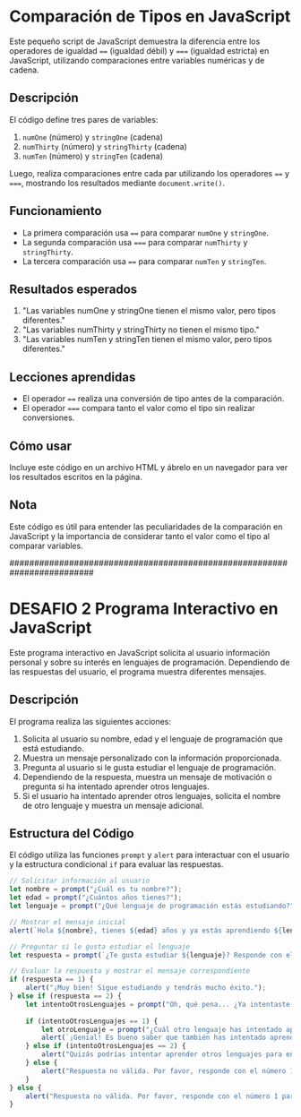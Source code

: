 # Comparación de Tipos en JavaScript

Este pequeño script de JavaScript demuestra la diferencia entre los operadores de igualdad `==` (igualdad débil) y `===` (igualdad estricta) en JavaScript, utilizando comparaciones entre variables numéricas y de cadena.

## Descripción

El código define tres pares de variables:
1. `numOne` (número) y `stringOne` (cadena)
2. `numThirty` (número) y `stringThirty` (cadena)
3. `numTen` (número) y `stringTen` (cadena)

Luego, realiza comparaciones entre cada par utilizando los operadores `==` y `===`, mostrando los resultados mediante `document.write()`.

## Funcionamiento

- La primera comparación usa `==` para comparar `numOne` y `stringOne`.
- La segunda comparación usa `===` para comparar `numThirty` y `stringThirty`.
- La tercera comparación usa `==` para comparar `numTen` y `stringTen`.

## Resultados esperados

1. "Las variables numOne y stringOne tienen el mismo valor, pero tipos diferentes."
2. "Las variables numThirty y stringThirty no tienen el mismo tipo."
3. "Las variables numTen y stringTen tienen el mismo valor, pero tipos diferentes."

## Lecciones aprendidas

- El operador `==` realiza una conversión de tipo antes de la comparación.
- El operador `===` compara tanto el valor como el tipo sin realizar conversiones.

## Cómo usar

Incluye este código en un archivo HTML y ábrelo en un navegador para ver los resultados escritos en la página.

## Nota

Este código es útil para entender las peculiaridades de la comparación en JavaScript y la importancia de considerar tanto el valor como el tipo al comparar variables.

#########################################################################

# DESAFIO 2 Programa Interactivo en JavaScript

Este programa interactivo en JavaScript solicita al usuario información personal y sobre su interés en lenguajes de programación. Dependiendo de las respuestas del usuario, el programa muestra diferentes mensajes.

## Descripción

El programa realiza las siguientes acciones:

1. Solicita al usuario su nombre, edad y el lenguaje de programación que está estudiando.
2. Muestra un mensaje personalizado con la información proporcionada.
3. Pregunta al usuario si le gusta estudiar el lenguaje de programación.
4. Dependiendo de la respuesta, muestra un mensaje de motivación o pregunta si ha intentado aprender otros lenguajes.
5. Si el usuario ha intentado aprender otros lenguajes, solicita el nombre de otro lenguaje y muestra un mensaje adicional.

## Estructura del Código

El código utiliza las funciones `prompt` y `alert` para interactuar con el usuario y la estructura condicional `if` para evaluar las respuestas.

```javascript
// Solicitar información al usuario
let nombre = prompt("¿Cuál es tu nombre?");
let edad = prompt("¿Cuántos años tienes?");
let lenguaje = prompt("¿Qué lenguaje de programación estás estudiando?");

// Mostrar el mensaje inicial
alert(`Hola ${nombre}, tienes ${edad} años y ya estás aprendiendo ${lenguaje}!`);

// Preguntar si le gusta estudiar el lenguaje
let respuesta = prompt(`¿Te gusta estudiar ${lenguaje}? Responde con el número 1 para SÍ o 2 para NO.`);

// Evaluar la respuesta y mostrar el mensaje correspondiente
if (respuesta == 1) {
    alert("¡Muy bien! Sigue estudiando y tendrás mucho éxito.");
} else if (respuesta == 2) {
    let intentoOtrosLenguajes = prompt("Oh, qué pena... ¿Ya intentaste aprender otros lenguajes? Responde con el número 1 para SÍ o 2 para NO.");
    
    if (intentoOtrosLenguajes == 1) {
        let otroLenguaje = prompt("¿Cuál otro lenguaje has intentado aprender?");
        alert(`¡Genial! Es bueno saber que también has intentado aprender ${otroLenguaje}.`);
    } else if (intentoOtrosLenguajes == 2) {
        alert("Quizás podrías intentar aprender otros lenguajes para encontrar uno que te guste más.");
    } else {
        alert("Respuesta no válida. Por favor, responde con el número 1 para SÍ o 2 para NO.");
    }
} else {
    alert("Respuesta no válida. Por favor, responde con el número 1 para SÍ o 2 para NO.");
}


